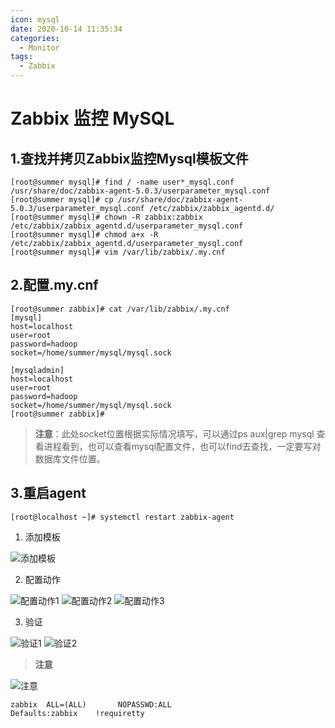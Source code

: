 ```yaml
---
icon: mysql
date: 2020-10-14 11:35:34
categories:
  - Monitor
tags:
  - Zabbix
---
```

# Zabbix 监控 MySQL

## 1.查找并拷贝Zabbix监控Mysql模板文件

```shell
[root@summer mysql]# find / -name user*_mysql.conf
/usr/share/doc/zabbix-agent-5.0.3/userparameter_mysql.conf
[root@summer mysql]# cp /usr/share/doc/zabbix-agent-5.0.3/userparameter_mysql.conf /etc/zabbix/zabbix_agentd.d/
[root@summer mysql]# chown -R zabbix:zabbix /etc/zabbix/zabbix_agentd.d/userparameter_mysql.conf
[root@summer mysql]# chmod a+x -R /etc/zabbix/zabbix_agentd.d/userparameter_mysql.conf
[root@summer mysql]# vim /var/lib/zabbix/.my.cnf
```

## 2.配置.my.cnf

```shell
[root@summer zabbix]# cat /var/lib/zabbix/.my.cnf
[mysql]
host=localhost
user=root       
password=hadoop     
socket=/home/summer/mysql/mysql.sock

[mysqladmin]
host=localhost
user=root
password=hadoop
socket=/home/summer/mysql/mysql.sock
[root@summer zabbix]# 
```

> **注意**：此处socket位置根据实际情况填写，可以通过ps aux|grep mysql 查看进程看到，也可以查看mysql配置文件，也可以find去查找，一定要写对数据库文件位置。

## 3.重启agent

```shell
[root@localhost ~]# systemctl restart zabbix-agent
```

1. 添加模板

![添加模板](https://cdn.jsdelivr.net/gh/summerking1/image@main/11.png)

2. 配置动作

![配置动作1](https://cdn.jsdelivr.net/gh/summerking1/image@main/12.png)
![配置动作2](https://cdn.jsdelivr.net/gh/summerking1/image@main/13.png)
![配置动作3](https://cdn.jsdelivr.net/gh/summerking1/image@main/14.png)

3. 验证

![验证1](https://cdn.jsdelivr.net/gh/summerking1/image@main/15.png)
![验证2](https://cdn.jsdelivr.net/gh/summerking1/image@main/16.png)

> **注意**

![注意](https://cdn.jsdelivr.net/gh/summerking1/image@main/17.png)

```shell
zabbix  ALL=(ALL)       NOPASSWD:ALL
Defaults:zabbix    !requiretty
```
